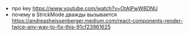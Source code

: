 * про key https://www.youtube.com/watch?v=OtAlPwW8DNU
* почему в StrickMode дважды вызывается https://andreasheissenberger.medium.com/react-components-render-twice-any-way-to-fix-this-91cf23961625

